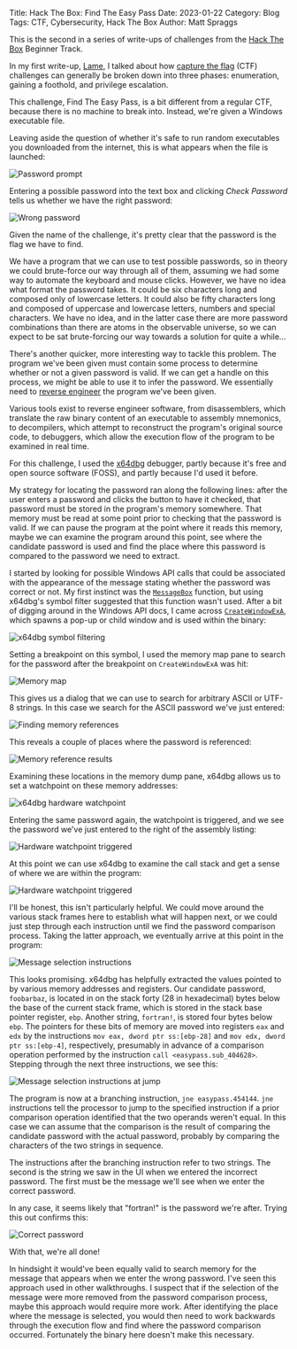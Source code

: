 Title: Hack The Box: Find The Easy Pass
Date: 2023-01-22
Category: Blog
Tags: CTF, Cybersecurity, Hack The Box
Author: Matt Spraggs

This is the second in a series of write-ups of challenges from the
[Hack The Box](https://www.hackthebox.com/) Beginner Track.

In my first write-up, [Lame]({filename}/hack-the-box-lame.md), I talked about
how [capture the flag](https://en.wikipedia.org/wiki/Capture_the_flag_(cybersecurity))
(CTF) challenges can generally be broken down into three phases: enumeration,
gaining a foothold, and privilege escalation.

This challenge, Find The Easy Pass, is a bit different from a regular CTF,
because there is no machine to break into. Instead, we're given a Windows
executable file.

Leaving aside the question of whether it's safe to run random executables you
downloaded from the internet, this is what appears when the file is launched:

![Password prompt]({attach}images/hack-the-box-find-the-easy-pass/main_window.png)

Entering a possible password into the text box and clicking _Check Password_
tells us whether we have the right password:

![Wrong password]({attach}images/hack-the-box-find-the-easy-pass/wrong_password.png)

Given the name of the challenge, it's pretty clear that the password is the flag
we have to find.

We have a program that we can use to test possible passwords, so in theory we
could brute-force our way through all of them, assuming we had some way to
automate the keyboard and mouse clicks. However, we have no idea what format the
password takes. It could be six characters long and composed only of lowercase
letters. It could also be fifty characters long and composed of uppercase and
lowercase letters, numbers and special characters. We have no idea, and in the
latter case there are more password combinations than there are atoms in the
observable universe, so we can expect to be sat brute-forcing our way towards a
solution for quite a while...

There's another quicker, more interesting way to tackle this problem. The
program we've been given must contain some process to determine whether or not a
given password is valid. If we can get a handle on this process, we might be
able to use it to infer the password. We essentially need to
[reverse engineer](https://en.wikipedia.org/wiki/Reverse_engineering) the
program we've been given.

Various tools exist to reverse engineer software, from disassemblers, which
translate the raw binary content of an executable to assembly mnemonics, to
decompilers, which attempt to reconstruct the program's original source code, to
debuggers, which allow the execution flow of the program to be examined in real
time.

For this challenge, I used the [x64dbg](https://x64dbg.com/) debugger, partly
because it's free and open source software (FOSS), and partly because I'd used
it before.

My strategy for locating the password ran along the following lines: after the
user enters a password and clicks the button to have it checked, that password
must be stored in the program's memory somewhere. That memory must be read at
some point prior to checking that the password is valid. If we can pause the
program at the point where it reads this memory, maybe we can examine the
program around this point, see where the candidate password is used and find the
place where this password is compared to the password we need to extract.

I started by looking for possible Windows API calls that could be associated
with the appearance of the message stating whether the password was correct or
not. My first instinct was the
[`MessageBox`](https://learn.microsoft.com/en-us/windows/win32/api/winuser/nf-winuser-messagebox)
function, but using x64dbg's symbol filter suggested that this function wasn't
used. After a bit of digging around in the Windows API docs, I came across
[`CreateWindowExA`](https://learn.microsoft.com/en-us/windows/win32/api/winuser/nf-winuser-createwindowexa),
which spawns a pop-up or child window and is used within the binary:

![x64dbg symbol filtering]({attach}images/hack-the-box-find-the-easy-pass/symbol_filter.png)

Setting a breakpoint on this symbol, I used the memory map pane to search for
the password after the breakpoint on `CreateWindowExA` was hit:

![Memory map]({attach}images/hack-the-box-find-the-easy-pass/memory_map.png)

This gives us a dialog that we can use to search for arbitrary ASCII or UTF-8
strings. In this case we search for the ASCII password we've just entered:

![Finding memory references]({attach}images/hack-the-box-find-the-easy-pass/find_references.png)

This reveals a couple of places where the password is referenced:

![Memory reference results]({attach}images/hack-the-box-find-the-easy-pass/candidate_references.png)

Examining these locations in the memory dump pane, x64dbg allows us to set a
watchpoint on these memory addresses:

![x64dbg hardware watchpoint]({attach}images/hack-the-box-find-the-easy-pass/hardware_breakpoint.png)

Entering the same password again, the watchpoint is triggered, and we see the
password we've just entered to the right of the assembly listing:

![Hardware watchpoint triggered]({attach}images/hack-the-box-find-the-easy-pass/hardware_breakpoint_hit.png)

At this point we can use x64dbg to examine the call stack and get a sense of
where we are within the program:

![Hardware watchpoint triggered]({attach}images/hack-the-box-find-the-easy-pass/hardware_breakpoint_stack.png)

I'll be honest, this isn't particularly helpful. We could move around the
various stack frames here to establish what will happen next, or we could just
step through each instruction until we find the password comparison process.
Taking the latter approach, we eventually arrive at this point in the program:

![Message selection instructions]({attach}images/hack-the-box-find-the-easy-pass/critical_instructions.png)

This looks promising. x64dbg has helpfully extracted the values pointed to by
various memory addresses and registers. Our candidate password, `foobarbaz`, is
located in on the stack forty (28 in hexadecimal) bytes below the base of the
current stack frame, which is stored in the stack base pointer register, `ebp`.
Another string, `fortran!`, is stored four bytes below `ebp`. The pointers for
these bits of memory are moved into registers `eax` and `edx` by the
instructions `mov eax, dword ptr ss:[ebp-28]` and
`mov edx, dword ptr ss:[ebp-4]`, respectively, presumably in advance of a
comparison operation performed by the instruction `call <easypass.sub_404628>`.
Stepping through the next three instructions, we see this:

![Message selection instructions at jump]({attach}images/hack-the-box-find-the-easy-pass/critical_instructions_with_jump.png)

The program is now at a branching instruction, `jne easypass.454144`. `jne`
instructions tell the processor to jump to the specified instruction if a prior
comparison operation identified that the two operands weren't equal. In this
case we can assume that the comparison is the result of comparing the candidate
password with the actual password, probably by comparing the characters of the
two strings in sequence.

The instructions after the branching instruction refer to two strings. The
second is the string we saw in the UI when we entered the incorrect password.
The first must be the message we'll see when we enter the correct password.

In any case, it seems likely that "fortran!" is the password we're after. Trying
this out confirms this:

![Correct password]({attach}images/hack-the-box-find-the-easy-pass/correct_password.png)

With that, we're all done!

In hindsight it would've been equally valid to search memory for the message
that appears when we enter the wrong password. I've seen this approach used in
other walkthroughs. I suspect that if the selection of the message were more
removed from the password comparison process, maybe this approach would require
more work. After identifying the place where the message is selected, you would
then need to work backwards through the execution flow and find where the
password comparison occurred. Fortunately the binary here doesn't make this
necessary.
